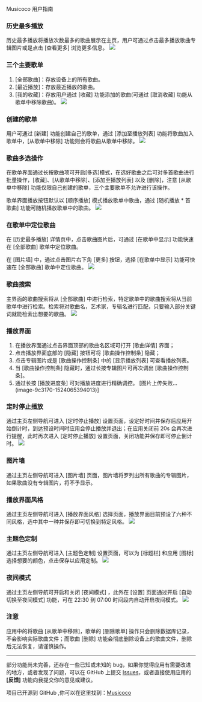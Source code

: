 Musicoco 用户指南

### 历史最多播放
历史最多播放将播放次数最多的歌曲展示在主页，用户可通过点击最多播放歌曲专辑图片或是点击 [查看更多] 浏览更多信息。
![](http://upload-images.jianshu.io/upload_images/7460499-89a72ef083feb965.png?imageMogr2/auto-orient/strip%7CimageView2/2/w/1240)

### 三个主要歌单
1. [全部歌曲]：存放设备上的所有歌曲。
2. [最近播放]：存放最近播放的歌曲。
3. [我的收藏]：存放用户通过 [收藏] 功能添加的歌曲(可通过 [取消收藏] 功能从歌单中移除歌曲)。
![](http://upload-images.jianshu.io/upload_images/7460499-f96f11489e823fab.jpg?imageMogr2/auto-orient/strip%7CimageView2/2/w/1240)


### 创建的歌单
用户可通过 [新建] 功能创建自己的歌单，通过 [添加至播放列表] 功能将歌曲加入歌单中，[从歌单中移除] 功能则会将歌曲从歌单中移除。
![](http://upload-images.jianshu.io/upload_images/7460499-5ec6b13ddb9ff118.png?imageMogr2/auto-orient/strip%7CimageView2/2/w/1240)

### 歌曲多选操作
在歌单界面通过长按歌曲项可开启[多选]模式，在选好歌曲之后可对多首歌曲进行批量操作，[收藏]、[从歌单中移除]、[添加至播放列表] 以及 [删除]，注意 [从歌单中移除] 功能仅限自己创建的歌单，三个主要歌单不允许进行该操作。

歌单界面播放按钮默认以 [顺序播放] 模式播放歌单中歌曲，通过 [随机播放 * 首歌曲] 功能可随机播放歌单中的歌曲。
![](http://upload-images.jianshu.io/upload_images/7460499-63070d824d24e00b.jpg?imageMogr2/auto-orient/strip%7CimageView2/2/w/1240)

### 在歌单中定位歌曲
在 [历史最多播放] 详情页中，点击歌曲图片后，可通过 [在歌单中显示] 功能快速在 [全部歌曲] 歌单中定位歌曲。

在 [图片墙] 中，通过点击图片右下角 [更多] 按钮，选择 [在歌单中显示] 功能可快速在 [全部歌曲] 歌单中定位歌曲。
![](http://upload-images.jianshu.io/upload_images/7460499-92e543bcffae727e.jpg?imageMogr2/auto-orient/strip%7CimageView2/2/w/1240)

### 歌曲搜索
主界面的歌曲搜索将从 [全部歌曲] 中进行检索，特定歌单中的歌曲搜索将从当前歌单中进行检索。检索将对歌曲名，艺术家，专辑名进行匹配，只要输入部分关键词就能检索出想要的歌曲。
![](http://upload-images.jianshu.io/upload_images/7460499-0cbb08e06fad62a9.jpg?imageMogr2/auto-orient/strip%7CimageView2/2/w/1240)

### 播放界面
1. 在播放界面通过点击界面顶部的歌曲名区域可打开 [歌曲详情] 界面；
2. 点击播放界面底部的 [隐藏] 按钮可将 [歌曲操作控制条] 隐藏；
3. 点击专辑图片或是 [歌曲操作控制条]  中的 [显示播放列表] 可查看播放列表。
4. 当 [歌曲操作控制条]  隐藏时，通过长按专辑图片可再次调出 [歌曲操作控制条]。
5. 通过长按 [播放进度条] 可对播放进度进行精确调控。
[图片上传失败...(image-9c3170-1524065394013)]

### 定时停止播放
通过主页左侧导航可进入 [定时停止播放] 设置页面，设定好时间并保存后应用开始倒计时，到达预设时间时应用会停止播放并退出；在应用关闭前 20s 会再次进行提醒，此时再次进入 [定时停止播放] 设置页面，关闭功能并保存即可停止倒计时。
![](http://upload-images.jianshu.io/upload_images/7460499-5759046e6bcd6ad6.png?imageMogr2/auto-orient/strip%7CimageView2/2/w/1240)

### 图片墙
通过主页左侧导航可进入 [图片墙] 页面，图片墙将罗列出所有歌曲的专辑图片，如果歌曲没有专辑图片，将不予显示。

### 播放界面风格
通过主页左侧导航可进入 [播放界面风格] 选择页面，播放界面目前预设了六种不同风格，选中其中一种并保存即可切换到特定风格。
![](http://upload-images.jianshu.io/upload_images/7460499-5b07fbff95f2746a.png?imageMogr2/auto-orient/strip%7CimageView2/2/w/1240)

### 主题色定制
通过主页左侧导航可进入 [主题色定制] 设置页面，可以为 [标题栏] 和应用 [图标] 选择想要的颜色，点击保存以应用定制。
![](http://upload-images.jianshu.io/upload_images/7460499-7444bb9bc690def3.png?imageMogr2/auto-orient/strip%7CimageView2/2/w/1240)

### 夜间模式
通过主页左侧导航可开启和关闭 [夜间模式] ，此外在 [设置] 页面通过开启 [自动切换至夜间模式] 功能，可在 22:30 到 07:00 时间段内自动开启夜间模式。
![](http://upload-images.jianshu.io/upload_images/7460499-3fb6e204b461b316.png?imageMogr2/auto-orient/strip%7CimageView2/2/w/1240)

### 注意
应用中的将歌曲 [从歌单中移除]，歌单的 [删除歌单] 操作只会删除数据库记录，不会影响实际歌曲文件；而歌曲 [删除] 功能会彻底删除设备上的歌曲文件，删除后无法恢复，请谨慎操作。

--------------

部分功能尚未完善，还存在一些已知或未知的 bug，如果你觉得应用有需要改进的地方，或者发现了问题，可以在 GitHub 上提交 [Issues](https://github.com/DuanJiaNing/Musicoco/issues)，或者直接使用应用的 **[反馈]** 功能向我提交你的意见或建议。

项目已开源到 GitHub ,你可以在这里找到：[Musicoco](https://github.com/DuanJiaNing/Musicoco)
